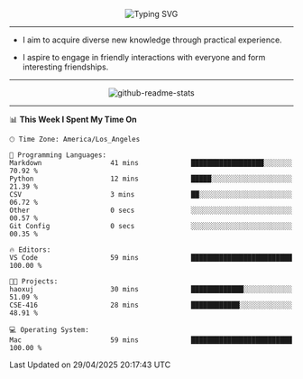 <p align="center">
  <img src="https://readme-typing-svg.demolab.com?font=Fira+Code&weight=500&size=32&duration=2500&pause=1600&center=true&vCenter=true&random=false&width=1024&height=64&lines=Hi+there+%F0%9F%91%8B;I'm+delighted+you+could+make+it+here+%F0%9F%8E%89;I'm+Harry%2C+a+college+student+still+finding+my+way" alt="Typing SVG" />
</p>


---


- I aim to acquire diverse new knowledge through practical experience.

- I aspire to engage in friendly interactions with everyone and form interesting friendships.


---


<p align="center">
  <img src="https://github-readme-stats.vercel.app/api?username=Harry-Jing&show_icons=true" alt="github-readme-stats"/>
</p>


---

<!--START_SECTION:waka-->
📊 **This Week I Spent My Time On** 

```text
🕑︎ Time Zone: America/Los_Angeles

💬 Programming Languages: 
Markdown                 41 mins             ██████████████████░░░░░░░   70.92 % 
Python                   12 mins             █████░░░░░░░░░░░░░░░░░░░░   21.39 % 
CSV                      3 mins              ██░░░░░░░░░░░░░░░░░░░░░░░   06.72 % 
Other                    0 secs              ░░░░░░░░░░░░░░░░░░░░░░░░░   00.57 % 
Git Config               0 secs              ░░░░░░░░░░░░░░░░░░░░░░░░░   00.35 % 

🔥 Editors: 
VS Code                  59 mins             █████████████████████████   100.00 % 

🐱‍💻 Projects: 
haoxuj                   30 mins             █████████████░░░░░░░░░░░░   51.09 % 
CSE-416                  28 mins             ████████████░░░░░░░░░░░░░   48.91 % 

💻 Operating System: 
Mac                      59 mins             █████████████████████████   100.00 % 
```


 Last Updated on 29/04/2025 20:17:43 UTC
<!--END_SECTION:waka-->
